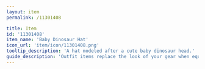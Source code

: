 ```yaml
---
layout: item
permalink: /11301408

title: Item
id: '11301408'
item_name: 'Baby Dinosaur Hat'
icon_url: 'item/icon/11301408.png'
tooltip_description: 'A hat modeled after a cute baby dinosaur head.'
guide_description: 'Outfit items replace the look of your gear when equipped.'
---
```

